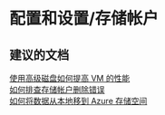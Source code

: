 <properties
    pageTitle="configuration and setup/storage account"
    description="配置和设置/存储帐户"
    service="microsoft.classicstorage"
    resource="storageaccounts"
    authors="aashu"
    displayOrder=""
    selfHelpType="generic"
    supportTopicIds="32435986"
    resourceTags=""
    productPesIds="15629"
    cloudEnvironments="public"
/>


# 配置和设置/存储帐户

## **建议的文档**
[使用高级磁盘如何提高 VM 的性能](http://go.microsoft.com/fwlink/?LinkId=785081)<br>
[如何排查存储帐户删除错误](http://go.microsoft.com/fwlink/?LinkId=785085)<br>
[如何将数据从本地移到 Azure 存储空间](http://go.microsoft.com/fwlink/?LinkId=785088)



<!--HONumber=Jul16_HO4-->


